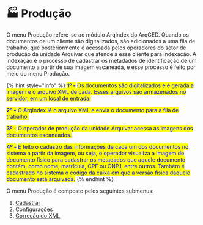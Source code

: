# 🏭 Produção

O menu Produção refere-se ao módulo ArqIndex do ArqGED. Quando os documentos de um cliente são digitalizados, são adicionados a uma fila de trabalho, que posteriormente é acessada pelos operadores do setor de produção da unidade Arquivar que atende a esse cliente para indexação. A indexação é o processo de cadastrar os metadados de identificação de um documento a partir de sua imagem escaneada, e esse processo é feito por meio do menu Produção.

{% hint style="info" %}
<mark style="color:blue;">**1º -**</mark> <mark style="color:blue;"></mark><mark style="color:blue;">Os documentos são digitalizados e é gerada a imagem e o arquivo XML de cada. Esses arquivos são armazenados no servidor, em um local de entrada.</mark>   &#x20;

<mark style="color:blue;">**2º -**</mark> <mark style="color:blue;"></mark><mark style="color:blue;">O ArqIndex lê o arquivo XML e envia o documento para a fila de trabalho.</mark>&#x20;

<mark style="color:blue;">**3º -**</mark> <mark style="color:blue;"></mark><mark style="color:blue;">O operador de produção da unidade Arquivar acessa as imagens dos documentos escaneados.</mark>&#x20;

<mark style="color:blue;">**4º -**</mark> <mark style="color:blue;"></mark><mark style="color:blue;">É feito o cadastro das informações de cada um dos documentos no sistema a partir da imagem, ou seja, o operador visualiza a imagem do documento físico para cadastrar os metadados que aquele documento contém, como nome, matrícula, CPF ou CNPJ, entre outros. Também é cadastrado no sistema o código da caixa em que a versão física daquele documento está arquivada.</mark> &#x20;
{% endhint %}

O menu Produção é composto pelos seguintes submenus:&#x20;

1. [Cadastrar ](cadastrar.md)
2. [Configurações ](configuracoes.md)
3. [Correção do XML](correcao-do-xml.md)

